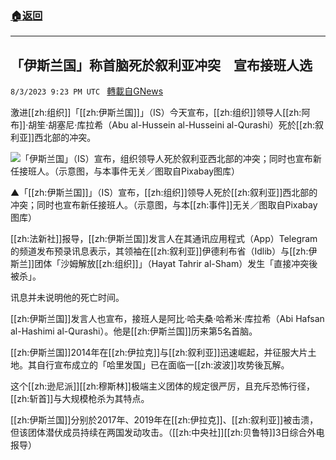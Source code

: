 ###  [:house:返回](README.md)
---


## 「伊斯兰国」称首脑死於叙利亚冲突　宣布接班人选
`8/3/2023 9:23 PM UTC ` [轉載自GNews](https://gnews.org/articles/1521365)

激进[[zh:组织]]「[[zh:伊斯兰国]]」（IS）今天宣布，[[zh:组织]]领导人[[zh:阿布]]‧胡笙‧胡塞尼‧库拉希（Abu al-Hussein al-Husseini al-Qurashi）死於[[zh:叙利亚]]西北部的冲突。

![「伊斯兰国」（IS）宣布，组织领导人死於叙利亚西北部的冲突；同时也宣布新任接班人。（示意图，与本事件无关／图取自Pixabay图库）](https://attach.setn.com/newsimages/2019/10/29/2211535-PH.jpg "「伊斯兰国」（IS）宣布，组织领导人死於叙利亚西北部的冲突；同时也宣布新任接班人。（示意图，与本事件无关／图取自Pixabay图库）")

▲「[[zh:伊斯兰国]]」（IS）宣布，[[zh:组织]]领导人死於[[zh:叙利亚]]西北部的冲突；同时也宣布新任接班人。（示意图，与本[[zh:事件]]无关／图取自Pixabay图库）

[[zh:法新社]]报导，[[zh:伊斯兰国]]发言人在其通讯应用程式（App）Telegram的频道发布预录讯息表示，其领袖在[[zh:叙利亚]]伊德利布省（Idlib）与[[zh:伊斯兰]]团体「沙姆解放[[zh:组织]]」（Hayat Tahrir al-Sham）发生「直接冲突後被杀」。

讯息并未说明他的死亡时间。

[[zh:伊斯兰国]]发言人也宣布，接班人是阿比‧哈夫桑‧哈希米‧库拉希（Abi Hafsan al-Hashimi al-Qurashi）。他是[[zh:伊斯兰国]]历来第5名首脑。

[[zh:伊斯兰国]]2014年在[[zh:伊拉克]]与[[zh:叙利亚]]迅速崛起，并征服大片土地。其自行宣布成立的「哈里发国」已在面临一[[zh:波波]]攻势後瓦解。

这个[[zh:逊尼派]][[zh:穆斯林]]极端主义团体的规定很严厉，且充斥恐怖行径，[[zh:斩首]]与大规模枪杀为其特点。

[[zh:伊斯兰国]]分别於2017年、2019年在[[zh:伊拉克]]、[[zh:叙利亚]]被击溃，但该团体潜伏成员持续在两国发动攻击。（[[zh:中央社]][[zh:贝鲁特]]3日综合外电报导）
